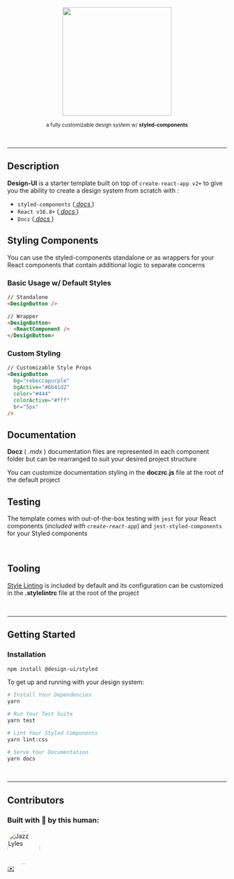 <div style="text-align:center;">
  <img src="https://i.ibb.co/KL5bxHs/design-ui-logo.png" style="height:250px;"/>
  <br>

<sub>a fully customizable design system w/ **styled-components**</sub>

</div>
<br>

---

## **Description**

**Design-UI** is a starter template built on top of `create-react-app v2+` to give you the ability to create a design system from scratch with :

- `styled-components` ([ _docs_ ](https://www.styled-components.com/))
- `React v16.8+` ([ _docs_ ](https://reactjs.org/))
- `Docz` ([ _docs_ ](https://www.docz.site))

## **Styling Components**

You can use the styled-components standalone or as wrappers for your React components that contain additional logic to separate concerns

### Basic Usage w/ Default Styles

```html
// Standalone
<DesignButton />

// Wrapper
<DesignButton>
  <ReactComponent />
</DesignButton>
```

### Custom Styling

```html
// Customizable Style Props
<DesignButton
  bg="rebeccapurple"
  bgActive="#6b41d2"
  color="#444"
  colorActive="#fff"
  br="5px"
/>
```

## **Documentation**

**Docz** ( _.mdx_ ) documentation files are represented in each component folder but can be rearranged to suit your desired project structure

You can customize documentation styling in the **doczrc.js** file at the root of the default project

## **Testing**

The template comes with out-of-the-box testing with `jest` for your React components (_included with `create-react-app`_) and `jest-styled-components` for your Styled components

<br />

## **Tooling**

[Style Linting](https://www.npmjs.com/package/stylelint) is included by default and its configuration can be customized in the **.stylelintrc** file at the root of the project

<br />

---

## **Getting Started**

### Installation

```bash
npm install @design-ui/styled
```

To get up and running with your design system:

```bash
# Install Your Dependencies
yarn

# Run Your Test Suite
yarn test

# Lint Your Styled Components
yarn lint:css

# Serve Your Documentation
yarn docs
```

<br />

---

## **Contributors**

### Built with 💖 by this human:

[<img src="https://avatars3.githubusercontent.com/u/10368585?s=460&v=4" alt="Jazz Lyles" width="75px;" style="border-radius:50%;" />](https:/jazz-lyles.com/)<br />
[✉️](mailto:ripley36706@gmail.com)
